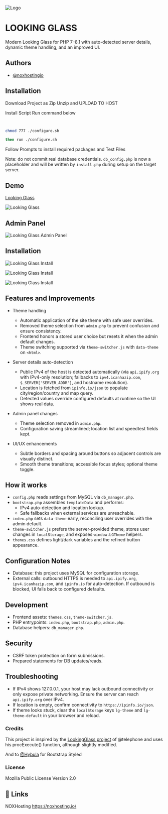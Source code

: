 
![Logo](https://avatars.githubusercontent.com/u/93708739?v=4)


# LOOKING GLASS

Modern Looking Glass for PHP 7–8.1 with auto-detected server details, dynamic theme handling, and an improved UI.

## Authors

- [@noxhostingio](https://instagram.com/noxhostingio)


## Installation
Download Project as Zip Unzip and UPLOAD TO HOST


Install Script Run command below


```bash


chmod 777 ./configure.sh

then run ./configure.sh

```
Follow Prompts to install required packages and Test Files    
 
Note: do not commit real database credentials. `db_config.php` is now a placeholder and will be written by `install.php` during setup on the target server.
## Demo

[Looking Glass](https://lg.noxhosting.io) 

![Looking Glass](https://github.com/noxhosting-io/LookingGlass-V2/blob/main/LookingGlass-FrontEnd.png?raw=true)

## Admin Panel
![Looking Glass Admin Panel](https://github.com/noxhosting-io/LookingGlass-V2/blob/main/LookingGlass-AdminPanel.png?raw=true)

## Installation 
![Looking Glass Install](https://github.com/noxhosting-io/LookingGlass-V2/blob/main/LookingGlass-InstallMain.png?raw=true)

![Looking Glass Install](https://github.com/noxhosting-io/LookingGlass-V2/blob/main/LookingGlass-InstallStep2.png?raw=true)

![Looking Glass Install](https://github.com/noxhosting-io/LookingGlass-V2/blob/main/LookingGlass-InstallFinal.png?raw=true)



## Features and Improvements

- Theme handling
  - Automatic application of the site theme with safe user overrides.
  - Removed theme selection from `admin.php` to prevent confusion and ensure consistency.
  - Frontend honors a stored user choice but resets it when the admin default changes.
  - Theme switching supported via `theme-switcher.js` with `data-theme` on `<html>`.

- Server details auto-detection
  - Public IPv4 of the host is detected automatically (via `api.ipify.org` with IPv4-only resolution; fallbacks to `ipv4.icanhazip.com`, `$_SERVER['SERVER_ADDR']`, and hostname resolution).
  - Location is fetched from `ipinfo.io/json` to populate city/region/country and map query.
  - Detected values override configured defaults at runtime so the UI shows real data.

- Admin panel changes
  - Theme selection removed in `admin.php`.
  - Configuration saving streamlined; location list and speedtest fields kept.

- UI/UX enhancements
  - Subtle borders and spacing around buttons so adjacent controls are visually distinct.
  - Smooth theme transitions; accessible focus styles; optional theme toggle.

## How it works

- `config.php` reads settings from MySQL via `db_manager.php`.
- `bootstrap.php` assembles `templateData` and performs:
  - IPv4 auto-detection and location lookup.
  - Safe fallbacks when external services are unreachable.
- `index.php` sets `data-theme` early, reconciling user overrides with the admin default.
- `theme-switcher.js` prefers the server-provided theme, stores user changes in `localStorage`, and exposes `window.LGTheme` helpers.
- `themes.css` defines light/dark variables and the refined button appearance.

## Configuration Notes

- Database: this project uses MySQL for configuration storage.
- External calls: outbound HTTPS is needed to `api.ipify.org`, `ipv4.icanhazip.com`, and `ipinfo.io` for auto-detection. If outbound is blocked, UI falls back to configured defaults.

## Development

- Frontend assets: `themes.css`, `theme-switcher.js`.
- PHP entrypoints: `index.php`, `bootstrap.php`, `admin.php`.
- Database helpers: `db_manager.php`.

## Security

- CSRF token protection on form submissions.
- Prepared statements for DB updates/reads.

## Troubleshooting

- If IPv4 shows 127.0.0.1, your host may lack outbound connectivity or only expose private networking. Ensure the server can reach `api.ipify.org` over IPv4.
- If location is empty, confirm connectivity to `https://ipinfo.io/json`.
- If theme looks stuck, clear the `localStorage` keys `lg-theme` and `lg-theme-default` in your browser and reload.
### Credits
This project is inspired by the [LookingGlass project](https://github.com/telephone/LookingGlass) of @telephone and uses his procExecute() function, although slightly modified.

And to [@Hybula](https://github.com/hybula/lookingglass) for Bootstrap Styled

### License
Mozilla Public License Version 2.0
## 🔗 Links
NOXHosting https://noxhosting.io/

